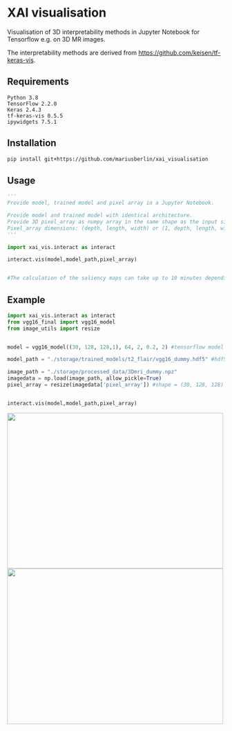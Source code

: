 

# XAI visualisation 

Visualisation of 3D interpretability methods in Jupyter Notebook for Tensorflow e.g. on 3D MR images.

The interpretability methods are derived from https://github.com/keisen/tf-keras-vis.


## Requirements

```
Python 3.8
TensorFlow 2.2.0
Keras 2.4.3
tf-keras-vis 0.5.5
ipywidgets 7.5.1
```

## Installation


```bash
pip install git+https://github.com/mariusberlin/xai_visualisation
```

## Usage

```python
'''
Provide model, trained model and pixel array in a Jupyter Notebook.

Provide model and trained model with identical architecture.
Provide 3D pixel_array as numpy array in the same shape as the input size of the 3D model.
Pixel_array dimensions: (depth, length, width) or (1, depth, length, width,1); depth = dimension of interactive slider.
'''

import xai_vis.interact as interact

interact.vis(model,model_path,pixel_array)


#The calculation of the saliency maps can take up to 10 minutes depending on your GPU.


```

## Example
```python
import xai_vis.interact as interact
from vgg16_final import vgg16_model
from image_utils import resize


model = vgg16_model((30, 128, 128,1), 64, 2, 0.2, 2) #tensorflow model

model_path = "./storage/trained_models/t2_flair/vgg16_dummy.hdf5" #hdf5 format

image_path = "./storage/processed_data/3Dmri_dummy.npz"
imagedata = np.load(image_path, allow_pickle=True)
pixel_array = resize(imagedata['pixel_array']) #shape = (30, 128, 128)


interact.vis(model,model_path,pixel_array)
```

<img src="https://user-images.githubusercontent.com/51263484/112940011-cbe05f80-912c-11eb-97bd-7e776e645b65.png" width="500" height="360"> 
<img src="https://user-images.githubusercontent.com/51263484/112939970-b4a17200-912c-11eb-9c5b-ac51e0dfef12.png" width="500" height="360"> 
